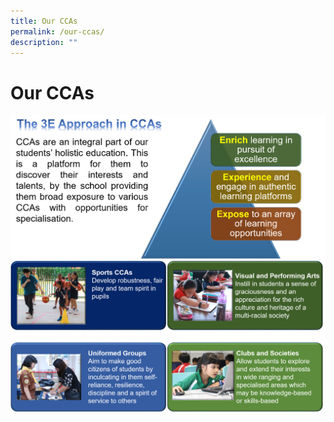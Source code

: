 ```yaml
---
title: Our CCAs
permalink: /our-ccas/
description: ""
---
```


# Our CCAs
![](/images/Main%20CCA%2001.png)
![](/images/Main%20CCA%2002.png)
